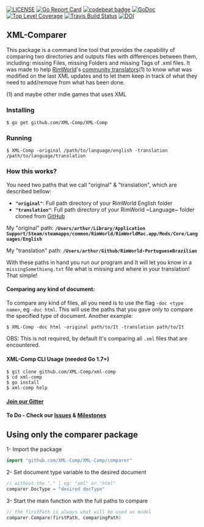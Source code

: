 [![LICENSE](https://img.shields.io/badge/license-MIT-orange.svg)](LICENSE)
[![Go Report Card](https://goreportcard.com/badge/github.com/XML-Comp/XML-Comp)](https://goreportcard.com/report/github.com/XML-Comp/XML-Comp)
[![codebeat badge](https://codebeat.co/badges/1600adbb-27a3-4c3b-803e-818e1834b51a)](https://codebeat.co/projects/github-com-xml-comp-xml-comp)
[![GoDoc](https://godoc.org/github.com/XML-Comp/XML-Comp?status.png)](https://godoc.org/github.com/XML-Comp/XML-Comp)
[![Top Level Coverage](https://coveralls.io/repos/github/XML-Comp/XML-Comp/badge.svg?branch=master)](https://coveralls.io/github/XML-Comp/XML-Comp?branch=master)
[![Travis Build Status](https://api.travis-ci.org/XML-Comp/XML-Comp.svg?branch=master)](https://travis-ci.org/XML-Comp/XML-Comp)
[![DOI](https://zenodo.org/badge/71943139.svg)](https://zenodo.org/badge/latestdoi/71943139)

## XML-Comparer
This package is a command line tool that provides the capability of comparing two directories and outputs files with differences between them, including: missing Files, missing Folders and missing Tags of .xml files. It was made to help [RimWorld](http://rimworldgame.com/)'s [community translators](https://github.com/ludeon)(1) to know what was modified on the last XML updates and to let them keep in track of what they need to add/remove from what has been done.

(1) and maybe other indie games that uses XML

### Installing
```
$ go get github.com/XML-Comp/XML-Comp
```

### Running
```shell
$ XML-Comp -original /path/to/language/english -translation /path/to/language/translation
```

### How this works?
You need two paths that we call "original" & "translation", which are described bellow:
- **`"original"`**: Full path directory of your RimWorld English folder
- **`"translation"`**: Full path directory of your RimWorld ~Language~ folder cloned from [GitHub](https://github.com/ludeon)

My "original" path: **`/Users/arthur/Library/Application Support/Steam/steamapps/common/RimWorld/RimWorldMac.app/Mods/Core/Languages/English`**

My "translation" path: **`/Users/arthur/Github/RimWorld-PortugueseBrazilian`**

With these paths in hand you run our program and It will let you know in a `missingSomethieng.txt` file what is missing and where in your translation! That simple!

#### Comparing any kind of document:
To compare any kind of files, all you need is to use the flag `-doc <type name>`, eg `-doc html`. This will use the paths that you gave only to compare the specified type of document. Another example:

```shell
$ XML-Comp -doc html -original path/to/It -translation path/to/It
```

OBS: This is not required, by default It's comparing all `.xml` files that are encountered.

#### XML-Comp CLI Usage (needed Go 1.7+)
```shell
$ git clone github.com/XML-Comp/xml-comp
$ cd xml-comp
$ go install
$ xml-comp help
```
#### [Join our Gitter](https://gitter.im/XML-Comparer/Lobby)
#### To Do - Check our [Issues](https://github.com/XML-Comp/XML-Comp/issues) & [Milestones]()

## Using only the comparer package
1- Import the package
```go
import "github.com/XML-Comp/XML-Comp/comparer"
```
2- Set document type variable to the desired document
```go
// without the "." | eg: "xml" or "html"
comparer.DocType = "desired docType"
```
3- Start the main function with the full paths to compare
```go
// the firstPath is always what will be used as model
comparer.Compare(firstPath, comparingPath)
```